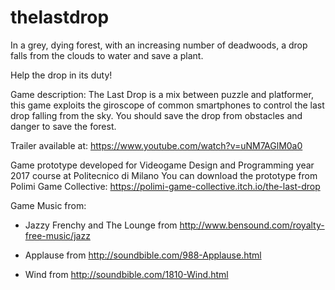 # thelastdrop

In a grey, dying forest, with an increasing number of deadwoods, a drop falls from the clouds to water and save a plant.

Help the drop in its duty!

Game description: The Last Drop is a mix between puzzle and platformer, this game exploits the giroscope of common smartphones to control the last drop falling from the sky. You should save the drop from obstacles and danger to save the forest.

Trailer available at: https://www.youtube.com/watch?v=uNM7AGlM0a0

Game prototype developed for Videogame Design and Programming year 2017 course at Politecnico di Milano
You can download the prototype from Polimi Game Collective: https://polimi-game-collective.itch.io/the-last-drop


Game Music from:

* Jazzy Frenchy and The Lounge from http://www.bensound.com/royalty-free-music/jazz

* Applause from http://soundbible.com/988-Applause.html

* Wind from http://soundbible.com/1810-Wind.html

